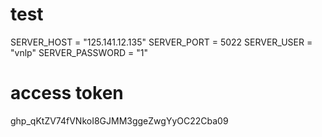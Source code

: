 # test

SERVER_HOST = "125.141.12.135"
SERVER_PORT = 5022
SERVER_USER = "vnlp"
SERVER_PASSWORD = "1"

# access token
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
